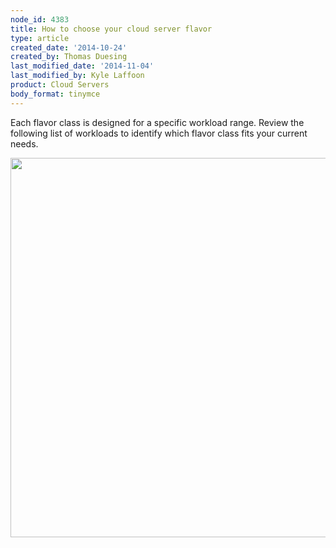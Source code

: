 ```yaml
---
node_id: 4383
title: How to choose your cloud server flavor
type: article
created_date: '2014-10-24'
created_by: Thomas Duesing
last_modified_date: '2014-11-04'
last_modified_by: Kyle Laffoon
product: Cloud Servers
body_format: tinymce
---
```


Each flavor class is designed for a specific workload range. Review the
following list of workloads to identify which flavor class fits your
current needs.

<img src="https://8026b2e3760e2433679c-fffceaebb8c6ee053c935e8915a3fbe7.ssl.cf2.rackcdn.com/field/image/FlavorClassesTable.jpg" width="805" height="607" />

